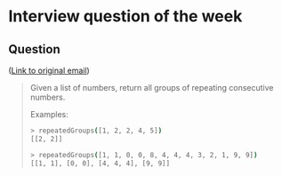 # Interview question of the week

## Question

([Link to original email](https://buttondown.email/cassidoo/archive/like-what-you-do-and-then-you-will-do-your-best/))

> Given a list of numbers, return all groups of repeating consecutive numbers.
>
> Examples:
>
> ```bash
> > repeatedGroups([1, 2, 2, 4, 5])
> [[2, 2]]
>
> > repeatedGroups([1, 1, 0, 0, 8, 4, 4, 4, 3, 2, 1, 9, 9])
> [[1, 1], [0, 0], [4, 4, 4], [9, 9]]
> ```
